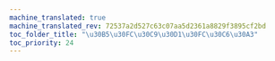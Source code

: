 ```yaml
---
machine_translated: true
machine_translated_rev: 72537a2d527c63c07aa5d2361a8829f3895cf2bd
toc_folder_title: "\u30B5\u30FC\u30C9\u30D1\u30FC\u30C6\u30A3"
toc_priority: 24
---
```



